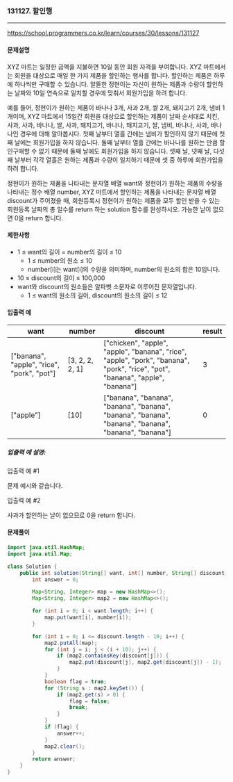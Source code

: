 ### 131127. 할인행

---

https://school.programmers.co.kr/learn/courses/30/lessons/131127

#### 문제설명

XYZ 마트는 일정한 금액을 지불하면 10일 동안 회원 자격을 부여합니다. XYZ 마트에서는 회원을 대상으로 매일 한 가지 제품을 할인하는 행사를 합니다. 할인하는 제품은 하루에 하나씩만 구매할 수 있습니다. 알뜰한
정현이는 자신이 원하는 제품과 수량이 할인하는 날짜와 10일 연속으로 일치할 경우에 맞춰서 회원가입을 하려 합니다.

예를 들어, 정현이가 원하는 제품이 바나나 3개, 사과 2개, 쌀 2개, 돼지고기 2개, 냄비 1개이며, XYZ 마트에서 15일간 회원을 대상으로 할인하는 제품이 날짜 순서대로 치킨, 사과, 사과, 바나나, 쌀,
사과, 돼지고기, 바나나, 돼지고기, 쌀, 냄비, 바나나, 사과, 바나나인 경우에 대해 알아봅시다. 첫째 날부터 열흘 간에는 냄비가 할인하지 않기 때문에 첫째 날에는 회원가입을 하지 않습니다. 둘째 날부터 열흘
간에는 바나나를 원하는 만큼 할인구매할 수 없기 때문에 둘째 날에도 회원가입을 하지 않습니다. 셋째 날, 넷째 날, 다섯째 날부터 각각 열흘은 원하는 제품과 수량이 일치하기 때문에 셋 중 하루에 회원가입을 하려
합니다.

정현이가 원하는 제품을 나타내는 문자열 배열 want와 정현이가 원하는 제품의 수량을 나타내는 정수 배열 number, XYZ 마트에서 할인하는 제품을 나타내는 문자열 배열 discount가 주어졌을 때, 회원등록시
정현이가 원하는 제품을 모두 할인 받을 수 있는 회원등록 날짜의 총 일수를 return 하는 solution 함수를 완성하시오. 가능한 날이 없으면 0을 return 합니다.

#### 제한사항

- 1 ≤ want의 길이 = number의 길이 ≤ 10
    - 1 ≤ number의 원소 ≤ 10
    - number[i]는 want[i]의 수량을 의미하며, number의 원소의 합은 10입니다.
- 10 ≤ discount의 길이 ≤ 100,000
- want와 discount의 원소들은 알파벳 소문자로 이루어진 문자열입니다.
    - 1 ≤ want의 원소의 길이, discount의 원소의 길이 ≤ 12

#### 입출력 예

| want                                       | number          | discount                                                                                                                     | result |
|--------------------------------------------|-----------------|------------------------------------------------------------------------------------------------------------------------------|-----|
| ["banana", "apple", "rice", "pork", "pot"] | [3, 2, 2, 2, 1] | ["chicken", "apple", "apple", "banana", "rice", "apple", "pork", "banana", "pork", "rice", "pot", "banana", "apple", "banana"] | 3   |
| ["apple"]                                   | [10]            | ["banana", "banana", "banana", "banana", "banana", "banana", "banana", "banana", "banana", "banana"]                                                                                                                           | 0   |

##### 입출력 예 설명:

입출력 예 #1

문제 예시와 같습니다.

입출력 예 #2

사과가 할인하는 날이 없으므로 0을 return 합니다.

#### 문제풀이

```java
import java.util.HashMap;
import java.util.Map;

class Solution {
    public int solution(String[] want, int[] number, String[] discount) {
        int answer = 0;

        Map<String, Integer> map = new HashMap<>();
        Map<String, Integer> map2 = new HashMap<>();

        for (int i = 0; i < want.length; i++) {
            map.put(want[i], number[i]);
        }

        for (int i = 0; i <= discount.length - 10; i++) {
            map2.putAll(map);
            for (int j = i; j < (i + 10); j++) {
                if (map2.containsKey(discount[j])) {
                    map2.put(discount[j], map2.get(discount[j]) - 1);
                }
            }
            boolean flag = true;
            for (String s : map2.keySet()) {
                if (map2.get(s) > 0) {
                    flag = false;
                    break;
                }
            }
            if (flag) {
                answer++;
            }
            map2.clear();
        }
        return answer;
    }
}


```